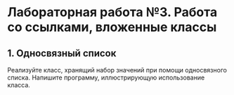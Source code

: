 # Лабораторная работа №3. Работа со ссылками, вложенные классы
## 1. Односвязный список
Реализуйте класс, хранящий набор значений при помощи односвязного списка. Напишите программу, иллюстрирующую использование класса.